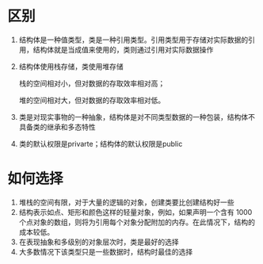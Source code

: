 # 区别

1. 结构体是一种值类型，类是一种引用类型。引用类型用于存储对实际数据的引用，结构体就是当成值来使用的，类则通过引用对实际数据操作

2. 结构体使用栈存储，类使用堆存储

    栈的空间相对小，但对数据的存取效率相对高；

    堆的空间相对大，但对数据的存取效率相对低。

3. 类是对现实事物的一种抽象，结构体是对不同类型数据的一种包装，结构体不具备类的继承和多态特性

4. 类的默认权限是privarte；结构体的默认权限是public

# 如何选择

1. 堆栈的空间有限，对于大量的逻辑的对象，创建类要比创建结构好一些
2. 结构表示如点、矩形和颜色这样的轻量对象，例如，如果声明一个含有 1000 个点对象的数组，则将为引用每个对象分配附加的内存。在此情况下，结构的成本较低。
3. 在表现抽象和多级别的对象层次时，类是最好的选择
4. 大多数情况下该类型只是一些数据时，结构时最佳的选择